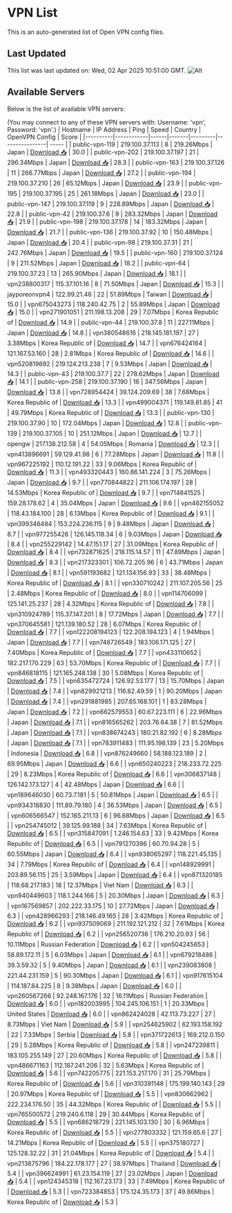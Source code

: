 # VPN List

This is an auto-generated list of Open VPN config files.

## Last Updated

This list was last updated on: Wed, 02 Apr 2025 10:51:00 GMT.
![Alt](https://repobeats.axiom.co/api/embed/186b98318ef1479477931607c1ad7d823f12451f.svg "Repobeats analytics image")

## Available Servers

Below is the list of available VPN servers:

(You may connect to any of these VPN servers with: Username: 'vpn', Password: 'vpn'.)
| Hostname | IP Address | Ping | Speed | Country | OpenVPN Config | Score |
|----------|------------|------|-------|---------|----------------| ----- |
| public-vpn-119 | 219.100.37.113 | 8 | 219.26Mbps | Japan | [Download 📥](./configs/server_0_JP.ovpn) | 30.0 |
| public-vpn-202 | 219.100.37.197 | 21 | 296.34Mbps | Japan | [Download 📥](./configs/server_1_JP.ovpn) | 28.3 |
| public-vpn-163 | 219.100.37.126 | 11 | 266.77Mbps | Japan | [Download 📥](./configs/server_2_JP.ovpn) | 27.2 |
| public-vpn-194 | 219.100.37.210 | 26 | 65.12Mbps | Japan | [Download 📥](./configs/server_3_JP.ovpn) | 23.9 |
| public-vpn-195 | 219.100.37.195 | 25 | 261.18Mbps | Japan | [Download 📥](./configs/server_4_JP.ovpn) | 23.0 |
| public-vpn-147 | 219.100.37.119 | 9 | 228.89Mbps | Japan | [Download 📥](./configs/server_5_JP.ovpn) | 22.8 |
| public-vpn-42 | 219.100.37.6 | 9 | 283.32Mbps | Japan | [Download 📥](./configs/server_6_JP.ovpn) | 21.9 |
| public-vpn-198 | 219.100.37.178 | 14 | 183.32Mbps | Japan | [Download 📥](./configs/server_7_JP.ovpn) | 21.7 |
| public-vpn-136 | 219.100.37.92 | 10 | 150.48Mbps | Japan | [Download 📥](./configs/server_8_JP.ovpn) | 20.4 |
| public-vpn-98 | 219.100.37.31 | 21 | 242.76Mbps | Japan | [Download 📥](./configs/server_9_JP.ovpn) | 19.5 |
| public-vpn-160 | 219.100.37.124 | 9 | 211.52Mbps | Japan | [Download 📥](./configs/server_10_JP.ovpn) | 18.2 |
| public-vpn-64 | 219.100.37.23 | 13 | 265.90Mbps | Japan | [Download 📥](./configs/server_11_JP.ovpn) | 18.1 |
| vpn238800317 | 115.37.101.16 | 8 | 71.50Mbps | Japan | [Download 📥](./configs/server_12_JP.ovpn) | 15.3 |
| jayporeonvpn4 | 122.99.21.46 | 22 | 51.89Mbps | Taiwan | [Download 📥](./configs/server_13_TW.ovpn) | 15.0 |
| vpn675043273 | 118.240.42.75 | 2 | 55.89Mbps | Japan | [Download 📥](./configs/server_14_JP.ovpn) | 15.0 |
| vpn271901051 | 211.198.13.208 | 29 | 7.07Mbps | Korea Republic of | [Download 📥](./configs/server_15_KR.ovpn) | 14.9 |
| public-vpn-44 | 219.100.37.8 | 11 | 227.11Mbps | Japan | [Download 📥](./configs/server_16_JP.ovpn) | 14.8 |
| vpn380548616 | 218.145.181.197 | 27 | 3.38Mbps | Korea Republic of | [Download 📥](./configs/server_17_KR.ovpn) | 14.7 |
| vpn676424164 | 121.167.53.160 | 28 | 2.81Mbps | Korea Republic of | [Download 📥](./configs/server_18_KR.ovpn) | 14.6 |
| vpn520819692 | 219.124.213.238 | 7 | 9.53Mbps | Japan | [Download 📥](./configs/server_19_JP.ovpn) | 14.3 |
| public-vpn-43 | 219.100.37.7 | 22 | 278.62Mbps | Japan | [Download 📥](./configs/server_20_JP.ovpn) | 14.1 |
| public-vpn-258 | 219.100.37.190 | 16 | 347.56Mbps | Japan | [Download 📥](./configs/server_21_JP.ovpn) | 13.8 |
| vpn728954424 | 39.124.209.69 | 38 | 7.68Mbps | Korea Republic of | [Download 📥](./configs/server_22_KR.ovpn) | 13.3 |
| vpn499004371 | 119.149.81.85 | 41 | 49.79Mbps | Korea Republic of | [Download 📥](./configs/server_23_KR.ovpn) | 13.3 |
| public-vpn-130 | 219.100.37.90 | 10 | 172.04Mbps | Japan | [Download 📥](./configs/server_24_JP.ovpn) | 12.8 |
| public-vpn-139 | 219.100.37.105 | 10 | 251.12Mbps | Japan | [Download 📥](./configs/server_25_JP.ovpn) | 12.7 |
| opengw | 217.138.212.58 | 4 | 54.05Mbps | Romania | [Download 📥](./configs/server_26_RO.ovpn) | 12.3 |
| vpn413896691 | 59.129.41.98 | 6 | 77.28Mbps | Japan | [Download 📥](./configs/server_27_JP.ovpn) | 11.8 |
| vpn967225192 | 110.12.191.22 | 33 | 9.06Mbps | Korea Republic of | [Download 📥](./configs/server_28_KR.ovpn) | 11.3 |
| vpn493320443 | 160.86.141.224 | 3 | 75.26Mbps | Japan | [Download 📥](./configs/server_29_JP.ovpn) | 9.7 |
| vpn770844822 | 211.106.174.197 | 28 | 14.53Mbps | Korea Republic of | [Download 📥](./configs/server_30_KR.ovpn) | 9.7 |
| vpn714841525 | 159.28.178.62 | 4 | 35.04Mbps | Japan | [Download 📥](./configs/server_31_JP.ovpn) | 9.6 |
| vpn462155052 | 118.43.184.100 | 28 | 6.13Mbps | Korea Republic of | [Download 📥](./configs/server_32_KR.ovpn) | 9.1 |
| vpn399346484 | 153.224.236.115 | 9 | 9.48Mbps | Japan | [Download 📥](./configs/server_33_JP.ovpn) | 8.7 |
| vpn977255426 | 126.145.118.34 | 6 | 9.03Mbps | Japan | [Download 📥](./configs/server_34_JP.ovpn) | 8.4 |
| vpn255229142 | 14.47.151.17 | 27 | 31.09Mbps | Korea Republic of | [Download 📥](./configs/server_35_KR.ovpn) | 8.4 |
| vpn732871625 | 218.115.14.57 | 11 | 47.89Mbps | Japan | [Download 📥](./configs/server_36_JP.ovpn) | 8.3 |
| vpn217323301 | 106.72.205.96 | 6 | 43.71Mbps | Japan | [Download 📥](./configs/server_37_JP.ovpn) | 8.1 |
| vpn591193682 | 121.134.156.93 | 33 | 38.48Mbps | Korea Republic of | [Download 📥](./configs/server_38_KR.ovpn) | 8.1 |
| vpn330710242 | 211.107.205.56 | 25 | 2.48Mbps | Korea Republic of | [Download 📥](./configs/server_39_KR.ovpn) | 8.0 |
| vpn114706099 | 125.141.25.237 | 28 | 4.32Mbps | Korea Republic of | [Download 📥](./configs/server_40_KR.ovpn) | 7.8 |
| vpn310924789 | 115.37.147.201 | 8 | 17.72Mbps | Japan | [Download 📥](./configs/server_41_JP.ovpn) | 7.7 |
| vpn370645581 | 121.139.180.52 | 28 | 6.07Mbps | Korea Republic of | [Download 📥](./configs/server_42_KR.ovpn) | 7.7 |
| vpn122208194123 | 122.208.194.123 | 4 | 1.94Mbps | Japan | [Download 📥](./configs/server_43_JP.ovpn) | 7.7 |
| vpn748726549 | 183.106.171.125 | 27 | 7.40Mbps | Korea Republic of | [Download 📥](./configs/server_44_KR.ovpn) | 7.7 |
| vpn433110652 | 182.217.170.229 | 63 | 53.70Mbps | Korea Republic of | [Download 📥](./configs/server_45_KR.ovpn) | 7.7 |
| vpn846818115 | 121.165.248.138 | 30 | 5.08Mbps | Korea Republic of | [Download 📥](./configs/server_46_KR.ovpn) | 7.5 |
| vpn635472724 | 126.92.53.177 | 13 | 15.70Mbps | Japan | [Download 📥](./configs/server_47_JP.ovpn) | 7.4 |
| vpn829921213 | 116.82.49.59 | 1 | 90.20Mbps | Japan | [Download 📥](./configs/server_48_JP.ovpn) | 7.4 |
| vpn291881985 | 207.65.168.101 | 1 | 83.28Mbps | Japan | [Download 📥](./configs/server_49_JP.ovpn) | 7.2 |
| vpn662579553 | 60.67.223.111 | 6 | 22.96Mbps | Japan | [Download 📥](./configs/server_50_JP.ovpn) | 7.1 |
| vpn816565262 | 203.76.64.38 | 7 | 81.52Mbps | Japan | [Download 📥](./configs/server_51_JP.ovpn) | 7.1 |
| vpn838674243 | 180.21.82.192 | 6 | 8.28Mbps | Japan | [Download 📥](./configs/server_52_JP.ovpn) | 7.1 |
| vpn783911483 | 111.95.198.139 | 23 | 5.20Mbps | Indonesia | [Download 📥](./configs/server_53_ID.ovpn) | 6.8 |
| vpn876249660 | 58.188.123.189 | 2 | 69.95Mbps | Japan | [Download 📥](./configs/server_54_JP.ovpn) | 6.6 |
| vpn650240223 | 218.233.72.225 | 29 | 8.23Mbps | Korea Republic of | [Download 📥](./configs/server_55_KR.ovpn) | 6.6 |
| vpn306837148 | 126.142.173.127 | 4 | 42.48Mbps | Japan | [Download 📥](./configs/server_56_JP.ovpn) | 6.6 |
| vpn189646030 | 60.73.7.181 | 5 | 50.81Mbps | Japan | [Download 📥](./configs/server_57_JP.ovpn) | 6.5 |
| vpn934318830 | 111.89.79.180 | 4 | 36.53Mbps | Japan | [Download 📥](./configs/server_58_JP.ovpn) | 6.5 |
| vpn606566547 | 152.165.211.13 | 6 | 96.68Mbps | Japan | [Download 📥](./configs/server_59_JP.ovpn) | 6.5 |
| vpn254745012 | 39.125.99.188 | 34 | 7.63Mbps | Korea Republic of | [Download 📥](./configs/server_60_KR.ovpn) | 6.5 |
| vpn315847091 | 1.246.154.63 | 33 | 9.42Mbps | Korea Republic of | [Download 📥](./configs/server_61_KR.ovpn) | 6.5 |
| vpn791270396 | 60.70.94.28 | 5 | 60.55Mbps | Japan | [Download 📥](./configs/server_62_JP.ovpn) | 6.4 |
| vpn938065297 | 118.221.45.135 | 34 | 7.79Mbps | Korea Republic of | [Download 📥](./configs/server_63_KR.ovpn) | 6.4 |
| vpn148929991 | 203.89.56.115 | 25 | 3.59Mbps | Japan | [Download 📥](./configs/server_64_JP.ovpn) | 6.4 |
| vpn871320185 | 118.68.217.183 | 18 | 12.37Mbps | Viet Nam | [Download 📥](./configs/server_65_VN.ovpn) | 6.3 |
| vpn940449603 | 118.1.244.166 | 5 | 20.30Mbps | Japan | [Download 📥](./configs/server_66_JP.ovpn) | 6.3 |
| vpn167569857 | 202.222.33.175 | 10 | 27.72Mbps | Japan | [Download 📥](./configs/server_67_JP.ovpn) | 6.3 |
| vpn428966293 | 218.146.49.165 | 28 | 3.42Mbps | Korea Republic of | [Download 📥](./configs/server_68_KR.ovpn) | 6.2 |
| vpn937509069 | 211.192.121.212 | 32 | 7.61Mbps | Korea Republic of | [Download 📥](./configs/server_69_KR.ovpn) | 6.2 |
| vpn256520736 | 176.210.20.93 | 56 | 10.11Mbps | Russian Federation | [Download 📥](./configs/server_70_RU.ovpn) | 6.2 |
| vpn504245653 | 58.89.172.11 | 5 | 6.03Mbps | Japan | [Download 📥](./configs/server_71_JP.ovpn) | 6.1 |
| vpn679218486 | 39.3.59.32 | 5 | 9.40Mbps | Japan | [Download 📥](./configs/server_72_JP.ovpn) | 6.1 |
| vpn239083808 | 221.44.231.159 | 5 | 90.30Mbps | Japan | [Download 📥](./configs/server_73_JP.ovpn) | 6.1 |
| vpn917615104 | 114.187.84.225 | 8 | 9.38Mbps | Japan | [Download 📥](./configs/server_74_JP.ovpn) | 6.0 |
| vpn260567266 | 92.248.167.176 | 32 | 16.11Mbps | Russian Federation | [Download 📥](./configs/server_75_RU.ovpn) | 6.0 |
| vpn182003995 | 104.245.106.151 | 1 | 20.33Mbps | United States | [Download 📥](./configs/server_76_US.ovpn) | 6.0 |
| vpn862424028 | 42.113.73.227 | 27 | 8.73Mbps | Viet Nam | [Download 📥](./configs/server_77_VN.ovpn) | 5.9 |
| vpn254625902 | 62.193.158.192 | 22 | 7.33Mbps | Serbia | [Download 📥](./configs/server_78_RS.ovpn) | 5.8 |
| vpn371722613 | 169.212.0.150 | 29 | 5.28Mbps | Korea Republic of | [Download 📥](./configs/server_79_KR.ovpn) | 5.8 |
| vpn247239811 | 183.105.255.149 | 27 | 20.60Mbps | Korea Republic of | [Download 📥](./configs/server_80_KR.ovpn) | 5.8 |
| vpn486671163 | 112.187.241.206 | 32 | 5.63Mbps | Korea Republic of | [Download 📥](./configs/server_81_KR.ovpn) | 5.6 |
| vpn742205775 | 221.153.217.170 | 31 | 25.79Mbps | Korea Republic of | [Download 📥](./configs/server_82_KR.ovpn) | 5.6 |
| vpn310391148 | 175.199.140.143 | 29 | 20.97Mbps | Korea Republic of | [Download 📥](./configs/server_83_KR.ovpn) | 5.5 |
| vpn830662962 | 222.234.176.50 | 35 | 44.32Mbps | Korea Republic of | [Download 📥](./configs/server_84_KR.ovpn) | 5.5 |
| vpn765500572 | 219.240.6.118 | 29 | 30.44Mbps | Korea Republic of | [Download 📥](./configs/server_85_KR.ovpn) | 5.5 |
| vpn686218729 | 221.145.103.130 | 30 | 6.96Mbps | Korea Republic of | [Download 📥](./configs/server_86_KR.ovpn) | 5.5 |
| vpn277803332 | 121.159.65.6 | 27 | 14.21Mbps | Korea Republic of | [Download 📥](./configs/server_87_KR.ovpn) | 5.5 |
| vpn375180727 | 125.128.32.22 | 31 | 21.04Mbps | Korea Republic of | [Download 📥](./configs/server_88_KR.ovpn) | 5.4 |
| vpn213875796 | 184.22.178.177 | 27 | 38.97Mbps | Thailand | [Download 📥](./configs/server_89_TH.ovpn) | 5.4 |
| vpn396624991 | 61.23.154.119 | 27 | 23.02Mbps | Japan | [Download 📥](./configs/server_90_JP.ovpn) | 5.4 |
| vpn124345318 | 112.167.23.173 | 33 | 7.49Mbps | Korea Republic of | [Download 📥](./configs/server_91_KR.ovpn) | 5.3 |
| vpn723384853 | 175.124.35.173 | 37 | 49.86Mbps | Korea Republic of | [Download 📥](./configs/server_92_KR.ovpn) | 5.3 |
